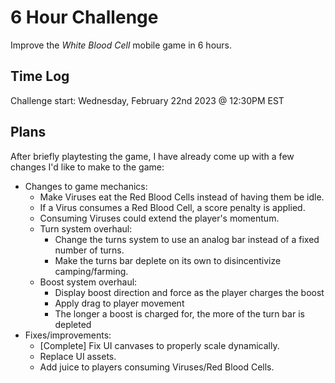 # 6 Hour Challenge

Improve the *White Blood Cell* mobile game in 6 hours.

## Time Log

Challenge start: Wednesday, February 22nd 2023 @ 12:30PM EST

## Plans

After briefly playtesting the game, I have already come up with a few changes I'd like to make to the game:

- Changes to game mechanics:
    - Make Viruses eat the Red Blood Cells instead of having them be idle.
    - If a Virus consumes a Red Blood Cell, a score penalty is applied.
    - Consuming Viruses could extend the player's momentum.
    - Turn system overhaul:
        - Change the turns system to use an analog bar instead of a fixed number of turns.
        - Make the turns bar deplete on its own to disincentivize camping/farming.
    - Boost system overhaul:
        - Display boost direction and force as the player charges the boost
        - Apply drag to player movement
        - The longer a boost is charged for, the more of the turn bar is depleted
- Fixes/improvements:
    - [Complete] Fix UI canvases to properly scale dynamically.
    - Replace UI assets.
    - Add juice to players consuming Viruses/Red Blood Cells.
